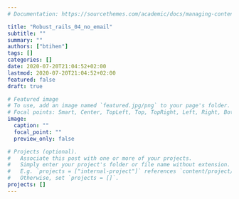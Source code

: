 ```yaml
---
# Documentation: https://sourcethemes.com/academic/docs/managing-content/

title: "Robust_rails_04_no_email"
subtitle: ""
summary: ""
authors: ["btihen"]
tags: []
categories: []
date: 2020-07-20T21:04:52+02:00
lastmod: 2020-07-20T21:04:52+02:00
featured: false
draft: true

# Featured image
# To use, add an image named `featured.jpg/png` to your page's folder.
# Focal points: Smart, Center, TopLeft, Top, TopRight, Left, Right, BottomLeft, Bottom, BottomRight.
image:
  caption: ""
  focal_point: ""
  preview_only: false

# Projects (optional).
#   Associate this post with one or more of your projects.
#   Simply enter your project's folder or file name without extension.
#   E.g. `projects = ["internal-project"]` references `content/project/deep-learning/index.md`.
#   Otherwise, set `projects = []`.
projects: []
---
```

